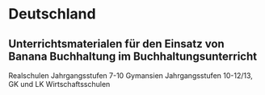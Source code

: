 # Deutschland

## Unterrichtsmaterialen für den Einsatz von Banana Buchhaltung im Buchhaltungsunterricht


Realschulen
Jahrgangsstufen 7-10
Gymansien
Jahrgangsstufen 10-12/13, GK und LK
Wirtschaftsschulen


